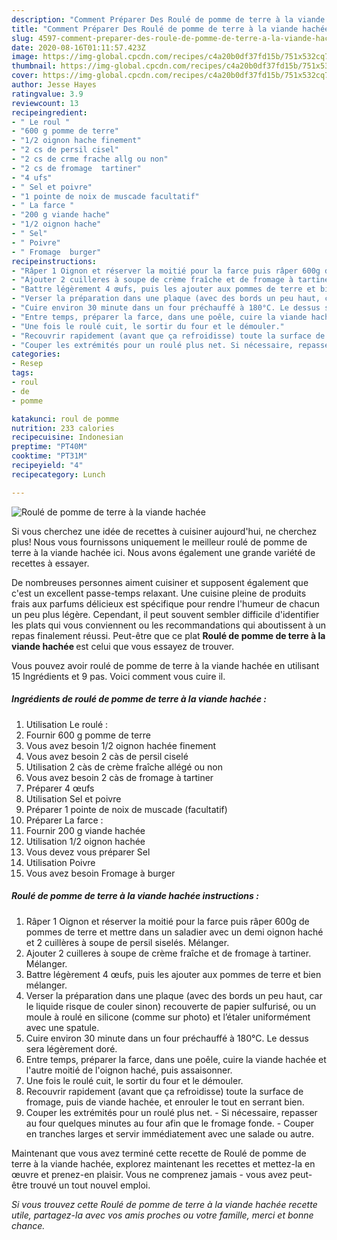 ```yaml
---
description: "Comment Préparer Des Roulé de pomme de terre à la viande hachée"
title: "Comment Préparer Des Roulé de pomme de terre à la viande hachée"
slug: 4597-comment-preparer-des-roule-de-pomme-de-terre-a-la-viande-hachee
date: 2020-08-16T01:11:57.423Z
image: https://img-global.cpcdn.com/recipes/c4a20b0df37fd15b/751x532cq70/roule-de-pomme-de-terre-a-la-viande-hachee-photo-principale-de-la-recette.jpg
thumbnail: https://img-global.cpcdn.com/recipes/c4a20b0df37fd15b/751x532cq70/roule-de-pomme-de-terre-a-la-viande-hachee-photo-principale-de-la-recette.jpg
cover: https://img-global.cpcdn.com/recipes/c4a20b0df37fd15b/751x532cq70/roule-de-pomme-de-terre-a-la-viande-hachee-photo-principale-de-la-recette.jpg
author: Jesse Hayes
ratingvalue: 3.9
reviewcount: 13
recipeingredient:
- " Le roul "
- "600 g pomme de terre"
- "1/2 oignon hache finement"
- "2 cs de persil cisel"
- "2 cs de crme frache allg ou non"
- "2 cs de fromage  tartiner"
- "4 ufs"
- " Sel et poivre"
- "1 pointe de noix de muscade facultatif"
- " La farce "
- "200 g viande hache"
- "1/2 oignon hache"
- " Sel"
- " Poivre"
- " Fromage  burger"
recipeinstructions:
- "Râper 1 Oignon et réserver la moitié pour la farce puis râper 600g de pommes de terre et mettre dans un saladier avec un demi oignon haché et 2 cuillères à soupe de persil siselés. Mélanger."
- "Ajouter 2 cuilleres à soupe de crème fraîche et de fromage à tartiner. Mélanger."
- "Battre légèrement 4 œufs, puis les ajouter aux pommes de terre et bien mélanger."
- "Verser la préparation dans une plaque (avec des bords un peu haut, car le liquide risque de couler sinon) recouverte de papier sulfurisé, ou un moule à roulé en silicone (comme sur photo) et l’étaler uniformément avec une spatule."
- "Cuire environ 30 minute dans un four préchauffé à 180°C. Le dessus sera légèrement doré."
- "Entre temps, préparer la farce, dans une poêle, cuire la viande hachée et l&#39;autre moitié de l&#39;oignon haché, puis assaisonner."
- "Une fois le roulé cuit, le sortir du four et le démouler."
- "Recouvrir rapidement (avant que ça refroidisse) toute la surface de fromage, puis de viande hachée, et enrouler le tout en serrant bien."
- "Couper les extrémités pour un roulé plus net. Si nécessaire, repasser au four quelques minutes au four afin que le fromage fonde. Couper en tranches larges et servir immédiatement avec une salade ou autre."
categories:
- Resep
tags:
- roul
- de
- pomme

katakunci: roul de pomme 
nutrition: 233 calories
recipecuisine: Indonesian
preptime: "PT40M"
cooktime: "PT31M"
recipeyield: "4"
recipecategory: Lunch

---
```



![Roulé de pomme de terre à la viande hachée](https://img-global.cpcdn.com/recipes/c4a20b0df37fd15b/751x532cq70/roule-de-pomme-de-terre-a-la-viande-hachee-photo-principale-de-la-recette.jpg)

Si vous cherchez une idée de recettes à cuisiner aujourd'hui, ne cherchez plus! Nous vous fournissons uniquement le meilleur roulé de pomme de terre à la viande hachée ici. Nous avons également une grande variété de recettes à essayer.

De nombreuses personnes aiment cuisiner et supposent également que c'est un excellent passe-temps relaxant. Une cuisine pleine de produits frais aux parfums délicieux est spécifique pour rendre l'humeur de chacun un peu plus légère. Cependant, il peut souvent sembler difficile d'identifier les plats qui vous conviennent ou les recommandations qui aboutissent à un repas finalement réussi. Peut-être que ce plat <strong> Roulé de pomme de terre à la viande hachée </strong> est celui que vous essayez de trouver.

<!--inarticleads1-->

Vous pouvez avoir roulé de pomme de terre à la viande hachée en utilisant 15 Ingrédients et 9 pas. Voici comment vous cuire il.

##### Ingrédients de roulé de pomme de terre à la viande hachée :

1. Utilisation  Le roulé :
1. Fournir 600 g pomme de terre
1. Vous avez besoin 1/2 oignon hachée finement
1. Vous avez besoin 2 càs de persil ciselé
1. Utilisation 2 càs de crème fraîche allégé ou non
1. Vous avez besoin 2 càs de fromage à tartiner
1. Préparer 4 œufs
1. Utilisation  Sel et poivre
1. Préparer 1 pointe de noix de muscade (facultatif)
1. Préparer  La farce :
1. Fournir 200 g viande hachée
1. Utilisation 1/2 oignon hachée
1. Vous devez vous préparer  Sel
1. Utilisation  Poivre
1. Vous avez besoin  Fromage à burger




<!--inarticleads2-->

##### Roulé de pomme de terre à la viande hachée instructions :

1. Râper 1 Oignon et réserver la moitié pour la farce puis râper 600g de pommes de terre et mettre dans un saladier avec un demi oignon haché et 2 cuillères à soupe de persil siselés. Mélanger.
1. Ajouter 2 cuilleres à soupe de crème fraîche et de fromage à tartiner. Mélanger.
1. Battre légèrement 4 œufs, puis les ajouter aux pommes de terre et bien mélanger.
1. Verser la préparation dans une plaque (avec des bords un peu haut, car le liquide risque de couler sinon) recouverte de papier sulfurisé, ou un moule à roulé en silicone (comme sur photo) et l’étaler uniformément avec une spatule.
1. Cuire environ 30 minute dans un four préchauffé à 180°C. Le dessus sera légèrement doré.
1. Entre temps, préparer la farce, dans une poêle, cuire la viande hachée et l&#39;autre moitié de l&#39;oignon haché, puis assaisonner.
1. Une fois le roulé cuit, le sortir du four et le démouler.
1. Recouvrir rapidement (avant que ça refroidisse) toute la surface de fromage, puis de viande hachée, et enrouler le tout en serrant bien.
1. Couper les extrémités pour un roulé plus net. - Si nécessaire, repasser au four quelques minutes au four afin que le fromage fonde. - Couper en tranches larges et servir immédiatement avec une salade ou autre.




<!--inarticleads1-->

<p>
Maintenant que vous avez terminé cette recette de Roulé de pomme de terre à la viande hachée, explorez maintenant les recettes et mettez-la en œuvre et prenez-en plaisir. Vous ne comprenez jamais - vous avez peut-être trouvé un tout nouvel emploi.
</p>

<p>
<i>Si vous trouvez cette Roulé de pomme de terre à la viande hachée recette utile, partagez-la avec vos amis proches ou votre famille, merci et bonne chance.</i>
</p>
